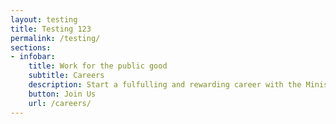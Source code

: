 ```yaml
---
layout: testing
title: Testing 123
permalink: /testing/
sections:
- infobar:
    title: Work for the public good
    subtitle: Careers
    description: Start a fulfulling and rewarding career with the Ministry of ABC!
    button: Join Us
    url: /careers/
---
```


